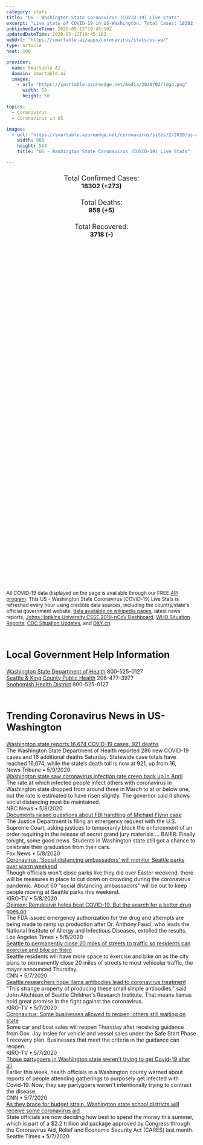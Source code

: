 ```yaml
---
category: stats
title: "US - Washington State Coronavirus (COVID-19) Live Stats"
excerpt: "Live stats of COVID-19 in US-Washington. Total Cases: 18302 (+273), Deaths: 958 (+5), Recoveries: 3718(-)."
publishedDateTime: 2020-05-12T19:45:10Z
updatedDateTime: 2020-05-12T19:45:10Z
webUrl: "https://smartable.ai/apps/coronavirus/stats/us-wa/"
type: article
heat: 100

provider:
  name: Smartable AI
  domain: smartable.ai
  images:
    - url: "https://smartable.azureedge.net/media/2020/02/logo.png"
      width: 50
      height: 50

topics:
  - Coronavirus
  - Coronavirus in US

images:
  - url: "https://smartable.azureedge.net/coronavirus/sites/2/2020/us-wa.jpg"
    width: 900
    height: 564
    title: "US - Washington State Coronavirus (COVID-19) Live Stats"

---
```

<div class="total-stats" style="text-align: center;">
    <h3>
	    <div style="font-size: 18px; font-weight: 400;">Total Confirmed Cases:</div>
	    18302 (<span class='red'>+273</span>)
    </h3>
    <h3>
	    <div style="font-size: 18px; font-weight: 400;">Total Deaths:</div>
	    958 (<span class='red'>+5</span>)
    </h3>
    <h3>
	    <div style="font-size: 18px; font-weight: 400;">Total Recovered:</div>
	    3718 (-)
    </h3>
</div>

<script type="text/javascript" src="https://www.gstatic.com/charts/loader.js"></script>

<div id="time_series_chart" style="width: 100%; height: 400px;"></div>
<script type="text/javascript">
  google.charts.load('current', {'packages':['corechart']});
  google.charts.setOnLoadCallback(drawChart);
  function drawChart() {
    var data = google.visualization.arrayToDataTable([
      ['Date', 'Total Cases', 'Total Deaths', 'Total Recovered'],
      ['1/22/2020', 1, 0, 0],['1/23/2020', 1, 0, 0],['1/24/2020', 1, 0, 0],['1/25/2020', 1, 0, 0],['1/26/2020', 1, 0, 0],['1/27/2020', 1, 0, 0],['1/28/2020', 1, 0, 0],['1/29/2020', 1, 0, 0],['1/30/2020', 1, 0, 0],['1/31/2020', 1, 0, 0],['2/1/2020', 1, 0, 0],['2/2/2020', 1, 0, 0],['2/3/2020', 1, 0, 0],['2/4/2020', 1, 0, 0],['2/5/2020', 1, 0, 0],['2/6/2020', 1, 0, 0],['2/7/2020', 1, 0, 0],['2/8/2020', 1, 0, 0],['2/9/2020', 1, 0, 1],['2/10/2020', 1, 0, 1],['2/11/2020', 1, 0, 1],['2/12/2020', 1, 0, 1],['2/13/2020', 1, 0, 1],['2/14/2020', 1, 0, 1],['2/15/2020', 1, 0, 1],['2/16/2020', 1, 0, 1],['2/17/2020', 1, 0, 1],['2/18/2020', 1, 0, 1],['2/19/2020', 1, 0, 1],['2/20/2020', 1, 0, 1],['2/21/2020', 1, 0, 1],['2/22/2020', 1, 0, 1],['2/23/2020', 1, 0, 1],['2/24/2020', 1, 0, 1],['2/25/2020', 1, 0, 1],['2/26/2020', 1, 0, 1],['2/27/2020', 1, 0, 1],['2/28/2020', 1, 0, 1],['2/29/2020', 7, 1, 1],['3/1/2020', 11, 1, 1],['3/2/2020', 18, 6, 1],['3/3/2020', 27, 7, 1],['3/4/2020', 39, 10, 1],['3/5/2020', 70, 11, 1],['3/6/2020', 78, 13, 1],['3/7/2020', 102, 16, 1],['3/8/2020', 122, 18, 1],['3/9/2020', 122, 19, 1],['3/10/2020', 162, 23, 1],['3/11/2020', 282, 24, 1],['3/12/2020', 457, 31, 1],['3/13/2020', 569, 37, 1],['3/14/2020', 642, 40, 1],['3/15/2020', 769, 42, 1],['3/16/2020', 904, 48, 1],['3/17/2020', 1005, 55, 1],['3/18/2020', 1187, 68, 89],['3/19/2020', 1377, 74, 89],['3/20/2020', 1524, 83, 124],['3/21/2020', 1793, 94, 124],['3/22/2020', 1996, 95, 124],['3/23/2020', 2221, 111, 124],['3/24/2020', 2460, 125, 124],['3/25/2020', 2600, 133, 124],['3/26/2020', 3207, 150, 124],['3/27/2020', 3726, 175, 124],['3/28/2020', 4311, 189, 124],['3/29/2020', 4874, 204, 124],['3/30/2020', 5164, 219, 124],['3/31/2020', 5453, 225, 124],['4/1/2020', 5984, 254, 563],['4/2/2020', 6595, 272, 568],['4/3/2020', 6967, 295, 582],['4/4/2020', 7632, 318, 622],['4/5/2020', 7984, 343, 667],['4/6/2020', 8384, 383, 839],['4/7/2020', 8982, 408, 891],['4/8/2020', 9277, 432, 925],['4/9/2020', 9753, 457, 1076],['4/10/2020', 10221, 484, 1146],['4/11/2020', 10416, 496, 1287],['4/12/2020', 10529, 510, 1325],['4/13/2020', 10723, 522, 1410],['4/14/2020', 10928, 546, 1424],['4/15/2020', 10969, 562, 1507],['4/16/2020', 11278, 587, 1719],['4/17/2020', 11688, 610, 1757],['4/18/2020', 11792, 630, 1765],['4/19/2020', 11904, 634, 1778],['4/20/2020', 12486, 658, 1782],['4/21/2020', 12527, 720, 1790],['4/22/2020', 12655, 733, 1798],['4/23/2020', 12940, 752, 1803],['4/24/2020', 13067, 766, 1805],['4/25/2020', 13332, 741, 1807],['4/26/2020', 13609, 752, 1807],['4/27/2020', 13763, 765, 1807],['4/28/2020', 13914, 788, 1851],['4/29/2020', 14170, 806, 1851],['4/30/2020', 14466, 819, 1851],['5/1/2020', 14810, 825, 1851],['5/2/2020', 15512, 836, 1851],['5/3/2020', 15776, 837, 2033],['5/4/2020', 16136, 846, 2432],['5/5/2020', 16360, 870, 2545],['5/6/2020', 16694, 880, 2632],['5/7/2020', 16943, 904, 2686],['5/8/2020', 17351, 914, 2747],['5/9/2020', 17561, 922, 3626],['5/10/2020', 17806, 932, 3646],['5/11/2020', 18029, 953, 3718],['5/12/2020', 18302, 958, 3718],
    ]);
    var options = {
      curveType: 'none',
      chartArea: {'width': '80%', 'height': '80%'},
      legend: { position: 'top' },
      lineWidth: 5,
      colors: ['#f60109', '#444444', '#81B71F']
    };
    var chart = new google.visualization.LineChart(document.getElementById('time_series_chart'));
    chart.draw(data, options);
  }
</script>

<div id="geo_chart" style="width: 100%; height: 500px;"></div>
<script type="text/javascript">
  google.charts.load('current', {
    'packages':['geochart'],
    'mapsApiKey': 'AIzaSyDk1HhVhLaveyKrUhhHZ5YwzIpEcbdal6U'
  });
  google.charts.setOnLoadCallback(drawRegionsMap);
  function drawRegionsMap() {
    var data = google.visualization.arrayToDataTable([
      ['LATITUDE', 'LONGITUDE', 'DESCRIPTION', 'Total Cases', 'Total Deaths'],
      [46.7735, -118.8277, "Adams", 49, 0],[46.2826, -119.2937, "Benton", 719, 54],[47.5175, -120.4671, "Chelan", 153, 6],[48.1229, -123.0911, "Clallam", 19, 0],[45.7466, -122.5194, "Clark", 386, 24],[46.3168, -117.9769, "Columbia", 1, 0],[46.1796, -122.9577, "Cowlitz", 66, 0],[47.648, -120.0707, "Douglas", 117, 2],[48.7311, -118.6663, "Ferry", 1, 0],[46.5737, -119.0013, "Franklin", 525, 16],[47.1981, -119.3732, "Grant", 219, 3],[46.8304, -124.0898, "Grays Harbor", 14, 0],[48.1976, -122.5795, "Island", 179, 9],[47.7425, -123.304, "Jefferson", 29, 0],[47.6062, -122.3321, "King", 7434, 507],[47.6477, -122.6413, "Kitsap", 156, 2],[47.175, -120.9319, "Kittitas", 40, 0],[45.6599, -120.9698, "Klickitat", 20, 3],[46.7225, -122.9695, "Lewis", 30, 3],[47.3048, -117.9713, "Lincoln", 2, 0],[47.3475, -123.0952, "Mason", 28, 1],[48.0536, -119.8994, "Okanogan", 27, 2],[47.0676, -122.1295, "Pierce", 1718, 62],[48.5324, -123.0655, "San Juan", 15, 0],[48.4242, -121.7114, "Skagit", 402, 14],[45.6425, -121.9689, "Skamania", 3, 0],[48.033, -121.8339, "Snohomish", 2970, 118],[47.4513, -117.1307, "Spokane", 390, 29],[48.2929, -117.7336, "Stevens", 10, 1],[46.8646, -122.7696, "Thurston", 123, 1],[46.1991, -118.9728, "Walla Walla", 104, 2],[48.8787, -121.9719, "Whatcom", 338, 34],[47.0887, -117.0464, "Whitman", 16, 0],[46.7026, -120.756, "Yakima", 1966, 63],[46.3076, -123.6344, "Wahkiakum", 4, 0],[48.1788, -117.0545, "Pend Oreille", 2, 0],[46.4152, -117.0502, "Asotin", 18, 2],[46.6755, -123.6648, "Pacific", 9, 0],
    ]);
    var options = {
      backgroundColor: {fill:'transparent',stroke:'#FFF' ,strokeWidth:0 }, 
      displayMode: 'markers',
      region: 'US-WA', 
      resolution: 'metros',
      colorAxis: {colors: ['#F27D81', '#f60109']},
      sizeAxis: {minSize:3,  maxSize:12},
    };
    var chart = new google.visualization.GeoChart(document.getElementById('geo_chart'));
    chart.draw(data, options);
  };
</script>

<div id="geo_table"></div>
<script type="text/javascript">
  google.charts.load('current', {'packages':['table']});
  google.charts.setOnLoadCallback(drawTable);
  function drawTable() {
    var data = new google.visualization.DataTable();
    data.addColumn('string', 'Location');
    data.addColumn('number', 'Total Cases');
    data.addColumn('number', 'New Cases');
    data.addColumn('number', 'Active Cases');
    data.addColumn('number', 'Total Deaths');
    data.addColumn('number', 'New Deaths');
    data.addColumn('number', 'Total Recovered');
    data.addRows([
      [{v:"Adams", f:"Adams"}, 49, 0, 49, 0, 0, 0],[{v:"Benton", f:"Benton"}, 719, 14, 665, 54, 3, 0],[{v:"Chelan", f:"Chelan"}, 153, 1, 147, 6, 0, 0],[{v:"Clallam", f:"Clallam"}, 19, 0, 9, 0, 0, 10],[{v:"Clark", f:"Clark"}, 386, 11, 362, 24, 1, 0],[{v:"Columbia", f:"Columbia"}, 1, 0, 0, 0, 0, 1],[{v:"Cowlitz", f:"Cowlitz"}, 66, 0, 66, 0, 0, 0],[{v:"Douglas", f:"Douglas"}, 117, 0, 115, 2, 0, 0],[{v:"Ferry", f:"Ferry"}, 1, 0, 1, 0, 0, 0],[{v:"Franklin", f:"Franklin"}, 525, 9, 509, 16, 0, 0],[{v:"Grant", f:"Grant"}, 219, 0, 164, 3, 0, 52],[{v:"Grays Harbor", f:"Grays Harbor"}, 14, 0, 14, 0, 0, 0],[{v:"Island", f:"Island"}, 179, 0, 170, 9, 0, 0],[{v:"Jefferson", f:"Jefferson"}, 29, 0, 29, 0, 0, 0],[{v:"King", f:"King"}, 7434, 69, 6927, 507, 5, 0],[{v:"Kitsap", f:"Kitsap"}, 156, 0, 154, 2, 0, 0],[{v:"Kittitas", f:"Kittitas"}, 40, 0, 28, 0, 0, 12],[{v:"Klickitat", f:"Klickitat"}, 20, 0, 7, 3, 0, 10],[{v:"Lewis", f:"Lewis"}, 30, 0, 27, 3, 0, 0],[{v:"Lincoln", f:"Lincoln"}, 2, 0, 1, 0, 0, 1],[{v:"Mason", f:"Mason"}, 28, 0, 27, 1, 0, 0],[{v:"Okanogan", f:"Okanogan"}, 27, 0, 12, 2, 0, 13],[{v:"Pierce", f:"Pierce"}, 1718, 24, 1656, 62, 2, 0],[{v:"San Juan", f:"San Juan"}, 15, 0, 15, 0, 0, 0],[{v:"Skagit", f:"Skagit"}, 402, 0, 307, 14, 0, 81],[{v:"Skamania", f:"Skamania"}, 3, 0, 3, 0, 0, 0],[{v:"Snohomish", f:"Snohomish"}, 2970, 38, 1324, 118, 2, 1528],[{v:"Spokane", f:"Spokane"}, 390, 4, 361, 29, 1, 0],[{v:"Stevens", f:"Stevens"}, 10, 0, 9, 1, 0, 0],[{v:"Thurston", f:"Thurston"}, 123, 0, 40, 1, 0, 82],[{v:"Walla Walla", f:"Walla Walla"}, 104, 1, 87, 2, 0, 15],[{v:"Whatcom", f:"Whatcom"}, 338, 0, 304, 34, 0, 0],[{v:"Whitman", f:"Whitman"}, 16, 0, 16, 0, 0, 0],[{v:"Yakima", f:"Yakima"}, 1966, 102, 1903, 63, 1, 0],[{v:"Wahkiakum", f:"Wahkiakum"}, 4, 0, 4, 0, 0, 0],[{v:"Pend Oreille", f:"Pend Oreille"}, 2, 0, 2, 0, 0, 0],[{v:"Asotin", f:"Asotin"}, 18, 0, 16, 2, 0, 0],[{v:"Pacific", f:"Pacific"}, 9, 0, 9, 0, 0, 0],
    ]);
    data.setProperty(0, 0, 'style', 'min-width:100px');
    var table = new google.visualization.Table(document.getElementById('geo_table'));
    table.draw(data, {allowHtml: true, sortColumn: 2, sortAscending: false, width: '660px', height: '100%'});
  }
</script>

<span style="font-size: 13px">All COVID-19 data displayed on the page is available through our FREE <a href="https://developer.smartable.ai">API program</a>. This US - Washington State Coronavirus (COVID-19) Live Stats is refreshed every hour using credible data sources, including the country/state's official government website, <a href="https://en.wikipedia.org/wiki/2019%E2%80%9320_coronavirus_pandemic" target="_blank">data available on wikipedia pages</a>, latest news reports, <a href="https://systems.jhu.edu/research/public-health/ncov/" target="_blank">Johns Hopkins University CSSE 2019-nCoV Dashboard</a>, <a href="https://www.who.int/emergencies/diseases/novel-coronavirus-2019/situation-reports" target="_blank">WHO Situation Reports</a>, <a href="https://www.cdc.gov/coronavirus/2019-ncov/index.html" target="_blank">CDC Situation Updates</a>, and <a href="https://ncov.dxy.cn/ncovh5/view/pneumonia" target="_blank">DXY.cn</a>.</span>

<h2 id="news" class="center" style="margin-top: 60px; font-size: 25px;">Local Government Help Information</h2>
<div class="info center">
<a href="https://www.doh.wa.gov/Emergencies/Coronavirus" target="_blank">Washington State Department of Health</a> 800-525-0127<br /><a href="https://www.kingcounty.gov/depts/health/communicable-diseases/disease-control/novel-coronavirus.aspx" target="_blank">Seattle & King County Public Health</a> 206-477-3977<br /><a href="https://www.snohd.org/484/Novel-Coronavirus-2019" target="_blank">Snohomish Health District</a> 800-525-0127
</div>
<h2 id="news" class="center" style="margin-top: 60px; font-size: 25px;">Trending Coronavirus News in US-Washington</h2>
<div class="row">
<div class="col-md-6 col-sm-12">
  <div class="content-card">
	<a href="https://www.thenewstribune.com/news/coronavirus/article242628041.html"><div class="card-image" style="background-image: url(https://cf-images.us-east-1.prod.boltdns.net/v1/static/5615998020001/7d919262-3f57-45df-9021-1a921d5d3055/0174afbf-2175-48f0-9f8d-cafdb9b2bdbc/1280x720/match/image.jpg)"></div></a>
	<div class="content">
		<div class="card-title"><a href="https://www.thenewstribune.com/news/coronavirus/article242628041.html">Washington state reports 16,674 COVID-19 cases, 921 deaths</a></div>
		<div class="card-excerpt">The Washington State Department of Health reported 286 new COVID-19 cases and 16 additional deaths Saturday. Statewide case totals have reached 16,674, while the state’s death toll is now at 921, up from 16,</div>
		<div class="card-meta">
			<span class="card-provider">News Tribune</span> • <span class="card-date">5/9/2020</span>
		</div>
	</div>
  </div>
</div>
<div class="col-md-6 col-sm-12">
  <div class="content-card">
	<a href="https://www.nbcnews.com/health/health-news/live-blog/2020-05-08-coronavirus-news-n1202636/ncrd1203556"><div class="card-image" style="background-image: url(https://media2.s-nbcnews.com/i/newscms/2020_19/3341911/200508-auburn-washington-al-0802_10738abed84caac74f36558c3b30e360.jpg)"></div></a>
	<div class="content">
		<div class="card-title"><a href="https://www.nbcnews.com/health/health-news/live-blog/2020-05-08-coronavirus-news-n1202636/ncrd1203556">Washington state saw coronavirus infection rate creep back up in April</a></div>
		<div class="card-excerpt">The rate at which infected people infect others with coronavirus in Washington state dropped from around three in March to at or below one, but the rate is estimated to have risen slightly. The governor said it shows social distancing must be maintained.</div>
		<div class="card-meta">
			<span class="card-provider">NBC News</span> • <span class="card-date">5/8/2020</span>
		</div>
	</div>
  </div>
</div>
<div class="col-md-6 col-sm-12">
  <div class="content-card">
	<a href="https://www.kiro7.com/news/local/wa-supreme-court-rejects-plea-release-thousands-inmates-immediately/NELJN77TXBBCLKRFK6ARZFL24Y/"><div class="card-image" style="background-image: url(https://arc-anglerfish-arc2-prod-cmg.s3.amazonaws.com/public/V2IFTWIJ5ZB7LAKX3NWXT5C4AI.jpg)"></div></a>
	<div class="content">
		<div class="card-title"><a href="https://www.kiro7.com/news/local/wa-supreme-court-rejects-plea-release-thousands-inmates-immediately/NELJN77TXBBCLKRFK6ARZFL24Y/">Documents raised questions about FBI handling of Michael Flynn case</a></div>
		<div class="card-excerpt">The Justice Department is filing an emergency request with the U.S. Supreme Court, asking justices to temporarily block the enforcement of an order requiring in the release of secret grand jury materials ... BAIER: Finally tonight, some good news. Students in Washington state still got a chance to celebrate their graduation from their cars.</div>
		<div class="card-meta">
			<span class="card-provider">Fox News</span> • <span class="card-date">5/8/2020</span>
		</div>
	</div>
  </div>
</div>
<div class="col-md-6 col-sm-12">
  <div class="content-card">
	<a href="https://www.kiro7.com/news/local/coronavirus-phase-one-inslees-reopening-plan-begins-tuesday/XIDPHMLVOJAAREQ5YCL75367PU/"><div class="card-image" style="background-image: url(https://www.kiro7.com/resizer/yesUsFg5BBVtPcg1GGa83b98vSs=/1200x628/d1hfln2sfez66z.cloudfront.net/05-08-2020/t_a851c68d0b0f4747bf0b01b94575ba08_name_Crowded_Sign_1152x1536.jpg)"></div></a>
	<div class="content">
		<div class="card-title"><a href="https://www.kiro7.com/news/local/coronavirus-phase-one-inslees-reopening-plan-begins-tuesday/XIDPHMLVOJAAREQ5YCL75367PU/">Coronavirus: ‘Social distancing ambassadors’ will monitor Seattle parks over warm weekend</a></div>
		<div class="card-excerpt">Though officials won't close parks like they did over Easter weekend, there will be measures in place to cut down on crowding during the coronavirus pandemic. About 60 “social distancing ambassadors” will be out to keep people moving at Seattle parks this weekend.</div>
		<div class="card-meta">
			<span class="card-provider">KIRO-TV</span> • <span class="card-date">5/8/2020</span>
		</div>
	</div>
  </div>
</div>
<div class="col-md-6 col-sm-12">
  <div class="content-card">
	<a href="https://www.latimes.com/world-nation/story/2020-04-13/coworkers-save-coronavirus-doctor"><div class="card-image" style="background-image: url(https://ca-times.brightspotcdn.com/dims4/default/38e96f3/2147483647/strip/true/crop/3900x2547+0+26/resize/320x209!/quality/90/?url=https%3A%2F%2Fcalifornia-times-brightspot.s3.amazonaws.com%2Fec%2Ff6%2Ff9bd47364827a36c3a8739541dbf%2Fla-photos-1staff-535886-la-me-longest-stay-covid-patient-5-ajs.jpg)"></div></a>
	<div class="content">
		<div class="card-title"><a href="https://www.latimes.com/world-nation/story/2020-04-13/coworkers-save-coronavirus-doctor">Opinion: Remdesivir helps beat COVID-19. But the search for a better drug goes on</a></div>
		<div class="card-excerpt">The FDA issued emergency authorization for the drug and attempts are being made to ramp up production after Dr. Anthony Fauci, who leads the National Institute of Allergy and Infectious Diseases, extolled the results,</div>
		<div class="card-meta">
			<span class="card-provider">Los Angeles Times</span> • <span class="card-date">5/8/2020</span>
		</div>
	</div>
  </div>
</div>
<div class="col-md-6 col-sm-12">
  <div class="content-card">
	<a href="https://www.kiro7.com/news/local/20-miles-stay-healthy-streets-close-permanently-seattle/EKK2NVSK4VAIRCY3D2C6NUJZKQ/"><div class="card-image" style="background-image: url(https://arc-anglerfish-arc2-prod-cmg.s3.amazonaws.com/public/ZNPGU5WYZJDAFG7UI3AY4HX5LQ.jpg)"></div></a>
	<div class="content">
		<div class="card-title"><a href="https://www.kiro7.com/news/local/20-miles-stay-healthy-streets-close-permanently-seattle/EKK2NVSK4VAIRCY3D2C6NUJZKQ/">Seattle to permanently close 20 miles of streets to traffic so residents can exercise and bike on them</a></div>
		<div class="card-excerpt">Seattle residents will have more space to exercise and bike on as the city plans to permanently close 20 miles of streets to most vehicular traffic, the mayor announced Thursday.</div>
		<div class="card-meta">
			<span class="card-provider">CNN</span> • <span class="card-date">5/7/2020</span>
		</div>
	</div>
  </div>
</div>
<div class="col-md-6 col-sm-12">
  <div class="content-card">
	<a href="https://www.kiro7.com/news/local/seattle-researchers-hope-llama-antibodies-lead-coronavirus-treatment/DZT7GXRGGFB4HMCXTC2B7DJK5I/"><div class="card-image" style="background-image: url(https://www.kiro7.com/resizer/6zXcRRUbqXAB0v-pPd_HIpUTut8=/1200x628/d1hfln2sfez66z.cloudfront.net/05-08-2020/t_f4d9a8c40a8243a1bd0f4fc696ecc78b_name_Llamas_transfer.jpg)"></div></a>
	<div class="content">
		<div class="card-title"><a href="https://www.kiro7.com/news/local/seattle-researchers-hope-llama-antibodies-lead-coronavirus-treatment/DZT7GXRGGFB4HMCXTC2B7DJK5I/">Seattle researchers hope llama antibodies lead to coronavirus treatment</a></div>
		<div class="card-excerpt">"This strange property of producing these small simple antibodies," said John Aitchison of Seattle Children's Research Institute. That means llamas hold great promise in the fight against the coronavirus.</div>
		<div class="card-meta">
			<span class="card-provider">KIRO-TV</span> • <span class="card-date">5/7/2020</span>
		</div>
	</div>
  </div>
</div>
<div class="col-md-6 col-sm-12">
  <div class="content-card">
	<a href="https://www.kiro7.com/news/local/coronavirus-phase-one-inslees-reopening-plan-begins-tuesday/XIDPHMLVOJAAREQ5YCL75367PU/"><div class="card-image" style="background-image: url(https://www.kiro7.com/resizer/FONKWleqIUN4Kg4Suw7COZuTnAc=/1200x628/d1hfln2sfez66z.cloudfront.net/05-07-2020/t_e3d78f8bf0ca4051916c462a8fa78bbe_name_brown_bear_car_wash.jpg)"></div></a>
	<div class="content">
		<div class="card-title"><a href="https://www.kiro7.com/news/local/coronavirus-phase-one-inslees-reopening-plan-begins-tuesday/XIDPHMLVOJAAREQ5YCL75367PU/">Coronavirus: Some businesses allowed to reopen; others still waiting on state</a></div>
		<div class="card-excerpt">Some car and boat sales will reopen Thursday after receiving guidance from Gov. Jay Inslee for vehicle and vessel sales under the Safe Start Phase 1 recovery plan. Businesses that meet the criteria in the guidance can reopen.</div>
		<div class="card-meta">
			<span class="card-provider">KIRO-TV</span> • <span class="card-date">5/7/2020</span>
		</div>
	</div>
  </div>
</div>
<div class="col-md-6 col-sm-12">
  <div class="content-card">
	<a href="https://www.cnn.com/2020/05/07/us/washington-retracts-walla-walla-covid-19-parties-trnd/index.html"><div class="card-image" style="background-image: url(https://cdn.cnn.com/cnnnext/dam/assets/200506184918-walla-walla-county-super-tease.jpg)"></div></a>
	<div class="content">
		<div class="card-title"><a href="https://www.cnn.com/2020/05/07/us/washington-retracts-walla-walla-covid-19-parties-trnd/index.html">Those partygoers in Washington state weren't trying to get Covid-19 after all</a></div>
		<div class="card-excerpt">Earlier this week, health officials in a Washington county warned about reports of people attending gatherings to purposely get infected with Covid-19. Now, they say partygoers weren't intentionally trying to contract the disease.</div>
		<div class="card-meta">
			<span class="card-provider">CNN</span> • <span class="card-date">5/7/2020</span>
		</div>
	</div>
  </div>
</div>
<div class="col-md-6 col-sm-12">
  <div class="content-card">
	<a href="https://www.seattletimes.com/education-lab/as-they-brace-for-budget-strain-washington-state-school-districts-will-receive-some-coronavirus-aid/"><div class="card-image" style="background-image: url(https://static.seattletimes.com/wp-content/uploads/2020/05/05062020_teaser_tzr_151340-780x501.jpg)"></div></a>
	<div class="content">
		<div class="card-title"><a href="https://www.seattletimes.com/education-lab/as-they-brace-for-budget-strain-washington-state-school-districts-will-receive-some-coronavirus-aid/">As they brace for budget strain, Washington state school districts will receive some coronavirus aid</a></div>
		<div class="card-excerpt">State officials are now deciding how best to spend the money this summer, which is part of a $2.2 trillion aid package approved by Congress through the Coronavirus Aid, Relief and Economic Security Act (CARES) last month.</div>
		<div class="card-meta">
			<span class="card-provider">Seattle Times</span> • <span class="card-date">5/7/2020</span>
		</div>
	</div>
  </div>
</div>

</div>

